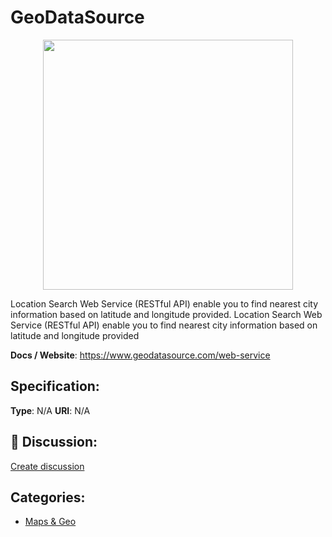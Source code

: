 # GeoDataSource
<p align="center">
    <img width="400" src="https://raw.githubusercontent.com/apis-list/apis-list/main/apis/geodatasource/logo_256x256.png" />
</p>

Location Search Web Service (RESTful API) enable you to find nearest city information based on latitude and longitude provided. Location Search Web Service (RESTful API) enable you to find nearest city information based on latitude and longitude provided

**Docs / Website**: https://www.geodatasource.com/web-service

## Specification:
**Type**:  N/A 
**URI**:  N/A 

## 💬 Discussion:
[Create discussion](https://github.com/apis-list/apis-list/discussions/new)

## Categories:
- [Maps & Geo](https://github.com/apis-list/apis-list#maps-and-geo)




